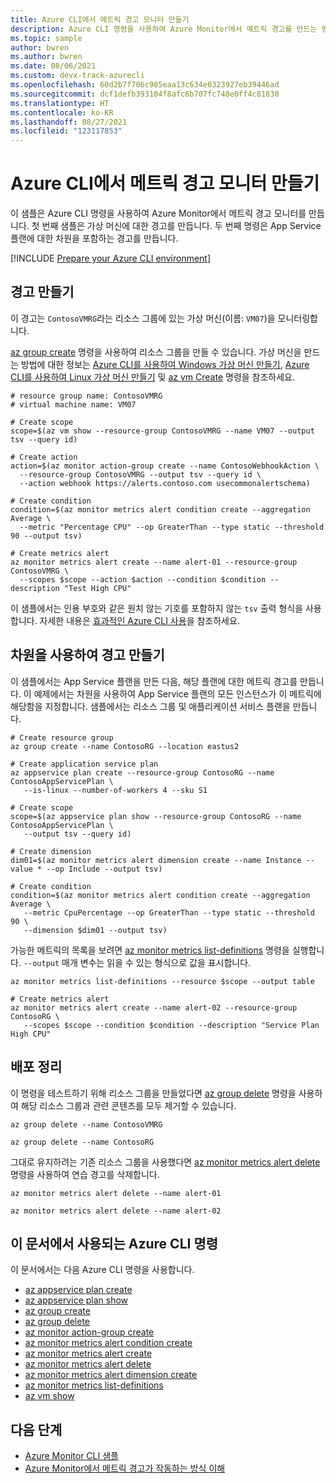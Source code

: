 ```yaml
---
title: Azure CLI에서 메트릭 경고 모니터 만들기
description: Azure CLI 명령을 사용하여 Azure Monitor에서 메트릭 경고를 만드는 방법을 알아봅니다. 이 샘플은 가상 머신과 App Service 플랜에 대한 경고를 만듭니다.
ms.topic: sample
author: bwren
ms.author: bwren
ms.date: 08/06/2021
ms.custom: devx-track-azurecli
ms.openlocfilehash: 60d2b7f706c985eaa13c634e0323927eb39446ad
ms.sourcegitcommit: dcf1defb393104f8afc6b707fc748e0ff4c81830
ms.translationtype: HT
ms.contentlocale: ko-KR
ms.lasthandoff: 08/27/2021
ms.locfileid: "123117853"
---
```

# <a name="create-metric-alert-monitors-in-azure-cli"></a>Azure CLI에서 메트릭 경고 모니터 만들기

이 샘플은 Azure CLI 명령을 사용하여 Azure Monitor에서 메트릭 경고 모니터를 만듭니다. 첫 번째 샘플은 가상 머신에 대한 경고를 만듭니다. 두 번째 명령은 App Service 플랜에 대한 차원을 포함하는 경고를 만듭니다.  

[!INCLUDE [Prepare your Azure CLI environment](../../includes/azure-cli-prepare-your-environment.md)]

## <a name="create-an-alert"></a>경고 만들기

이 경고는 `ContosoVMRG`라는 리소스 그룹에 있는 가상 머신(이름: `VM07`)을 모니터링합니다.

[az group create](/cli/azure/group#az-group-create) 명령을 사용하여 리소스 그룹을 만들 수 있습니다. 가상 머신을 만드는 방법에 대한 정보는 [Azure CLI를 사용하여 Windows 가상 머신 만들기](../virtual-machines/windows/quick-create-cli.md), [Azure CLI를 사용하여 Linux 가상 머신 만들기](../virtual-machines/linux/quick-create-cli.md) 및 [az vm Create](/cli/azure/vm#az-vm-create) 명령을 참조하세요.

```azurecli
# resource group name: ContosoVMRG
# virtual machine name: VM07

# Create scope
scope=$(az vm show --resource-group ContosoVMRG --name VM07 --output tsv --query id)

# Create action
action=$(az monitor action-group create --name ContosoWebhookAction \
  --resource-group ContosoVMRG --output tsv --query id \
  --action webhook https://alerts.contoso.com usecommonalertschema)

# Create condition
condition=$(az monitor metrics alert condition create --aggregation Average \
  --metric "Percentage CPU" --op GreaterThan --type static --threshold 90 --output tsv)

# Create metrics alert
az monitor metrics alert create --name alert-01 --resource-group ContosoVMRG \
  --scopes $scope --action $action --condition $condition --description "Test High CPU"
```

이 샘플에서는 인용 부호와 같은 원치 않는 기호를 포함하지 않는 `tsv` 출력 형식을 사용합니다. 자세한 내용은 [효과적인 Azure CLI 사용](/cli/azure/use-cli-effectively)을 참조하세요.

## <a name="create-an-alert-with-a-dimension"></a>차원을 사용하여 경고 만들기

이 샘플에서는 App Service 플랜을 만든 다음, 해당 플랜에 대한 메트릭 경고를 만듭니다. 이 예제에서는 차원을 사용하여 App Service 플랜의 모든 인스턴스가 이 메트릭에 해당함을 지정합니다. 샘플에서는 리소스 그룹 및 애플리케이션 서비스 플랜을 만듭니다.

```azurecli
# Create resource group
az group create --name ContosoRG --location eastus2
 
# Create application service plan
az appservice plan create --resource-group ContosoRG --name ContosoAppServicePlan \
   --is-linux --number-of-workers 4 --sku S1 
 
# Create scope
scope=$(az appservice plan show --resource-group ContosoRG --name ContosoAppServicePlan \
   --output tsv --query id) 
 
# Create dimension
dim01=$(az monitor metrics alert dimension create --name Instance --value * --op Include --output tsv)
 
# Create condition
condition=$(az monitor metrics alert condition create --aggregation Average \
   --metric CpuPercentage --op GreaterThan --type static --threshold 90 \
   --dimension $dim01 --output tsv)
```

가능한 메트릭의 목록을 보려면 [az monitor metrics list-definitions](/cli/azure/monitor/metrics#az_monitor_metrics_list_definitions) 명령을 실행합니다. `--output` 매개 변수는 읽을 수 있는 형식으로 값을 표시합니다.


```azurecli
az monitor metrics list-definitions --resource $scope --output table 
 
# Create metrics alert
az monitor metrics alert create --name alert-02 --resource-group ContosoRG \
   --scopes $scope --condition $condition --description "Service Plan High CPU"
```

## <a name="clean-up-deployment"></a>배포 정리

이 명령을 테스트하기 위해 리소스 그룹을 만들었다면 [az group delete](/cli/azure/group#az-group-delete) 명령을 사용하여 해당 리소스 그룹과 관련 콘텐츠를 모두 제거할 수 있습니다.

```azurecli
az group delete --name ContosoVMRG

az group delete --name ContosoRG
```

그대로 유지하려는 기존 리소스 그룹을 사용했다면 [az monitor metrics alert delete](/cli/azure/monitor/metrics/alert#az-monitor-metrics-alert-delete) 명령을 사용하여 연습 경고를 삭제합니다.

```azurecli
az monitor metrics alert delete --name alert-01

az monitor metrics alert delete --name alert-02
```

## <a name="azure-cli-commands-used-in-this-article"></a>이 문서에서 사용되는 Azure CLI 명령

이 문서에서는 다음 Azure CLI 명령을 사용합니다.

- [az appservice plan create](/cli/azure/appservice/plan#az_appservice_plan_create)
- [az appservice plan show](/cli/azure/appservice/plan#az_appservice_plan_show)
- [az group create](/cli/azure/group#az-group-create)
- [az group delete](/cli/azure/group#az-group-delete)
- [az monitor action-group create](/cli/azure/monitor/action-group#az_monitor_action_group_create)
- [az monitor metrics alert condition create](/cli/azure/monitor/metrics/alert#az-monitor-metrics-alert-condition-create)
- [az monitor metrics alert create](/cli/azure/monitor/metrics/alert#az-monitor-metrics-alert-create)
- [az monitor metrics alert delete](/cli/azure/monitor/metrics/alert#az-monitor-metrics-alert-delete)
- [az monitor metrics alert dimension create](/cli/azure/monitor/metrics/alert#az-monitor-metrics-alert-dimension-create)
- [az monitor metrics list-definitions](/cli/azure/monitor/metrics#az_monitor_metrics_list_definitions)
- [az vm show](/cli/azure/vm#az_vm_show)

## <a name="next-steps"></a>다음 단계

- [Azure Monitor CLI 샘플](cli-samples.md)
- [Azure Monitor에서 메트릭 경고가 작동하는 방식 이해](alerts/alerts-metric-overview.md)
